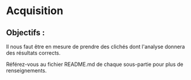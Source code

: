 # Acquisition

## Objectifs :
Il nous faut être en mesure de prendre des clichés dont l'analyse donnera des résultats corrects.

Référez-vous au fichier README.md de chaque sous-partie pour plus de renseignements.
